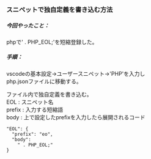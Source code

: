 ### スニペットで独自定義を書き込む方法
##### 今回やったこと：
phpで' . PHP_EOL;'を短縮登録した。
  
##### 手順：
vscodeの基本設定→ユーザースニペット→'PHP'を入力し  
php.jsonファイルに移動する。  
  
ファイル内で独自定義を書き込む。  
EOL	 : スニペット名  
prefix : 入力する短縮語  
body	 : 上で設定したprefixを入力したら展開されるコード  
  
```
"EOL": {
  "prefix": "eo",
  "body": 
    " . PHP_EOL;"
}
```
